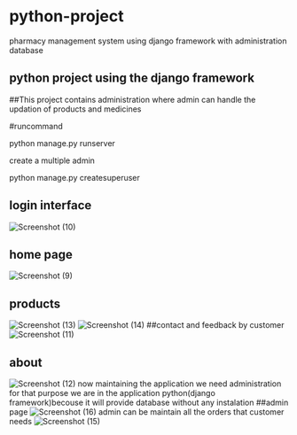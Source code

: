 # python-project
pharmacy management system using django framework with administration database
## python project using the django framework 

##This project contains administration where admin can handle the updation of products and medicines

#runcommand

python manage.py runserver 

create a multiple admin 

python manage.py createsuperuser

## login interface
![Screenshot (10)](https://github.com/swarneshwar21/python-project/assets/125119221/0d66ff9f-bdfe-4d65-87d2-59cf9cb846d1)
## home page 

![Screenshot (9)](https://github.com/swarneshwar21/python-project/assets/125119221/09b31570-8b37-4524-befa-01b3b81c689a)

## products 
![Screenshot (13)](https://github.com/swarneshwar21/python-project/assets/125119221/f5e16edf-e3ba-44ca-a0aa-df4df87ae042)
![Screenshot (14)](https://github.com/swarneshwar21/python-project/assets/125119221/b6104747-6227-4920-98d3-69c7c452c98b)
##contact and feedback by customer
![Screenshot (11)](https://github.com/swarneshwar21/python-project/assets/125119221/0f287f82-d191-458c-972d-cbbd1fb87a8a)
## about 
![Screenshot (12)](https://github.com/swarneshwar21/python-project/assets/125119221/0afc8dc0-04fc-40b5-9998-e92e6d3ba319)
now maintaining the application we need administration for that purpose we are in the application python(django framework)becouse it will provide database without any instalation 
##admin page 
![Screenshot (16)](https://github.com/swarneshwar21/python-project/assets/125119221/3437c8e3-a1f9-4bdf-9d67-7b72a8dd2ca7)
admin can be maintain all the orders that customer needs 
![Screenshot (15)](https://github.com/swarneshwar21/python-project/assets/125119221/38ff2975-a0a2-45d6-a340-55f4af7d006d)
